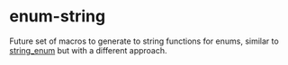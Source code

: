 # enum-string

Future set of macros to generate to string functions for enums, similar to [string_enum](https://crates.io/crates/string-enum) but with a different approach.
